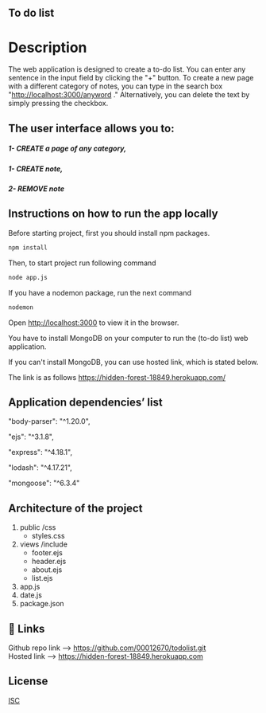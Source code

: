 ## To do list

# Description

The web application is designed to create a to-do list. You can enter any sentence in the input field by clicking the "+" button. To create a new page with a different category of notes, you can type in the search box "<http://localhost:3000/anyword> ." Alternatively, you can delete the text by simply pressing the checkbox.

## The user interface allows you to:

##### 1- CREATE a page of any category,

##### 1- CREATE note,

##### 2- REMOVE note



## Instructions on how to run the app locally

Before starting project, first you should install npm packages.

```bash
npm install
```

Then, to start project run following command

```bash
node app.js
```

If you have a nodemon package, run the next command

```bash
nodemon
```

Open <http://localhost:3000> to view it in the browser. 


You have to install MongoDB on your computer to run the (to-do list) web application.

If you can't install MongoDB, you can use hosted link, which is stated below.

The link is as follows https://hidden-forest-18849.herokuapp.com/



## Application dependencies’ list

"body-parser": "^1.20.0",

"ejs": "^3.1.8",

"express": "^4.18.1",

"lodash": "^4.17.21",

"mongoose": "^6.3.4"



## Architecture of the project

1.  public
    /css
    -   styles.css
2.  views
    /include
    -   footer.ejs
    -   header.ejs
    -   about.ejs
    -   list.ejs
3.  app.js
4.  date.js
5.  package.json


## 🔗 Links

Github repo link --> https://github.com/00012670/todolist.git \
Hosted link --> https://hidden-forest-18849.herokuapp.com

## License

[ISC](https://choosealicense.com/licenses/ISC/)
